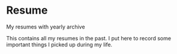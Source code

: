 # Resume
My resumes with yearly archive

This contains all my resumes in the past. I put here to record some important things I picked up during my life.
